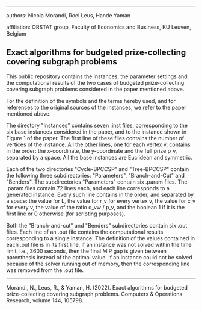 ---------------------------------------------------------------------------------------------------------------
authors: Nicola Morandi, Roel Leus, Hande Yaman

affiliation: ORSTAT group, Faculty of Economics and Business, KU Leuven, Belgium

Exact algorithms for budgeted prize-collecting covering subgraph problems
---------------------------------------------------------------------------------------------------------------

This public repository contains the instances, the parameter settings and the computational results
of the two cases of budgeted prize-collecting covering subgraph problems considered in the paper mentioned above.

For the definition of the symbols and the terms hereby used, and for references to the original sources of the 
instances, we refer to the paper mentioned above.

The directory "Instances" contains seven .inst files, corresponding to the six base instances considered in the paper,
and to the instance shown in Figure 1 of the paper. The first line of these files contains the number of vertices of
the instance. All the other lines, one for each vertex v, contains in the order: the x-coordinate, the y-coordinate
and the full prize p_v, separated by a space. All the base instances are Euclidean and symmetric.

Each of the two directories "Cycle-BPCCSP" and "Tree-BPCCSP" contain the following three subdirectories: "Parameters",
"Branch-and-Cut" and "Benders". The subdirectories "Parameters" contain six .param files. The .param files contain 72
lines each, and each line corresponds to a generated instance. Every such line contains in the order, and separated
by a space: the value for L, the value for r_v for every vertex v, the value for c_v for every v, the value of the ratio
q_vw / p_v, and the boolean 1 if it is the first line or 0 otherwise (for scripting purposes).

Both the "Branch-and-cut" and "Benders" subdirectories contain six .out files. Each line of an .out file contains the
computational results corresponding to a single instance. The definition of the values contained in each .out file is
in its first line. If an instance was not solved within the time limit, i.e., 3600 seconds, then the final MIP gap is given
between parenthesis instead of the optimal value. If an instance could not be solved because of the solver running out
of memory, then the corresponding line was removed from the .out file.

----------------------------------------------------------------------------------------------------------------

Morandi, N., Leus, R., & Yaman, H. (2022). Exact algorithms for budgeted prize-collecting covering subgraph problems.
Computers & Operations Research, volume 144, 105798.
